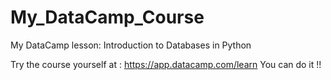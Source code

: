 # My_DataCamp_Course
My DataCamp lesson: Introduction to Databases in Python

Try the course yourself at : https://app.datacamp.com/learn You can do it !! 

